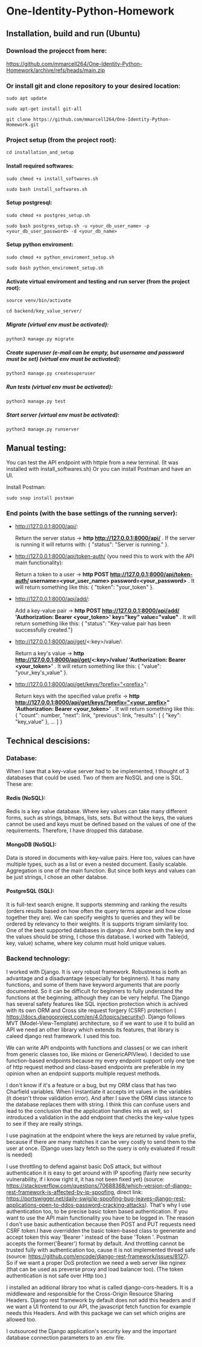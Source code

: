 # One-Identity-Python-Homework
## Installation, build and run (Ubuntu)
### Download the projecct from here:
https://github.com/mmarcell264/One-Identity-Python-Homework/archive/refs/heads/main.zip
### Or install git and clone repository to your desired location:
```shell
sudo apt update
```
```shell
sudo apt-get install git-all
```
```shell
git clone https://github.com/mmarcell264/One-Identity-Python-Homework.git
```
### Project setup (from the project root):
```shell
cd installation_and_setup
```
#### Install required softwares:
```shell
sudo chmod +x install_softwares.sh
```
```shell
sudo bash install_softwares.sh
```
#### Setup postgresql:
```shell
sudo chmod +x postgres_setup.sh
```
```shell
sudo bash postgres_setup.sh -u <your_db_user_name> -p <your_db_user_password> -d <your_db_name>
```
#### Setup python enviroment:
```shell
sudo chmod +x python_enviroment_setup.sh
```
```shell
sudo bash python_enviroment_setup.sh
```
#### Activate virtual enviroment and testing and run server (from the project root):
```shell
source venv/bin/activate
```
```shell
cd backend/key_value_server/
```
##### Migrate (virtual env must be activated):
```shell
python3 manage.py migrate
```
##### Create superuser (e-mail can be empty, but username and password must be set) (virtual env must be activated):
```shell
python3 manage.py createsuperuser
```
##### Run tests (virtual env must be activated):
```shell
python3 manage.py test
```
##### Start server (virtual env must be activated):
```shell
python3 manage.py runserver
```
## Manual testing:

You can test the API endpoint with httpie from a new terminal. (It was installed with install_softwares.sh) Or you can install Postman and have an UI.

Install Postman:
```shell
sudo snap install postman
```

### End points (with the base settings of the running server):
- http://127.0.0.1:8000/api/: 
 
  Return the server status -> **http http://127.0.0.1:8000/api/** . If the server is running it will returns with: { "status": "Server is running." }.

- http://127.0.0.1:8000/api/token-auth/ (you need this to work with the API main functionality): 

  Return a token to a user -> **http POST http://127.0.0.1:8000/api/token-auth/ username=<your_user_name> password=<your_password>** . It will return something like this: { "token": "your_token" }.

- http://127.0.0.1:8000/api/add/: 
 
  Add a key-value pair -> **http POST http://127.0.0.1:8000/api/add/  'Authorization: Bearer <your_token>' key="key" value="value"** . It will return something like this:  { "status": "Key-value pair has been successfully created."}

- http://127.0.0.1:8000/api/get/<:key>/value/: 
 
  Return a key's value -> **http http://127.0.0.1:8000/api/get/<:key>/value/ 'Authorization: Bearer <your_token>'** . It will return something like this: { "value": "your_key's_value" }.
  
- http://127.0.0.1:8000/api/get/keys/?prefix="<prefix>": 

  Return keys with the specified value prefix -> **http http://127.0.0.1:8000/api/get/keys/?prefix="<your_prefix>" 'Authorization: Bearer <your_token>'** . It will return something like this: { "count": number, "next": link, "previous": link, "results": [ { "key": "key_value" }, ... ] }
  
## Technical descisions:
### Database:
When I saw that a key-value server had to be implemented, I thought of 3 databases that could be used. Two of them are NoSQL and one is SQL. These are:
#### Redis (NoSQL):
Redis is a key value database. Where key values can take many different forms, such as strings, bitmaps, lists, sets. But without the keys, the values cannot be used and keys must be defined based on the values of one of the requirements. Therefore, I have dropped this database.
#### MongoDB (NoSQL):
Data is stored in documents with key-value pairs. Here too, values can have multiple types, such as a list or even a nested document. Easily scalable. Aggregation is one of the main function. But since both keys and values can be just strings, I chose an other databse. 
#### PostgreSQL (SQL):
It is full-text search enigne. It supports stemming and ranking the results (orders results based on how often the query terms appear and how close together they are). We can specify weights to queries and they will be ordered by relevancy to their weights. It is supports trigram similarity too. One of the best supported databases in django. And since both the key and the values should be string, I chose this database. I worked with Table(id, key, value) schame, where key column must hold unique values.
  
### Backend technology:
I worked with Django. It is very robust framework. Robustness is both an advantage and a disadvantage (especially for beginners). It has many functions, and some of them have keyword arguments that are poorly documented. So it can be difficult for beginners to fully understand the functions at the beginning, although they can be very helpful. The Django has several safety features like SQL injection protection which is achived with its own ORM and Cross site request forgery (CSRF) protection ( https://docs.djangoproject.com/en/4.0/topics/security/). Django follows MVT (Model-View-Template) architecture, so if we want to use it to build an API we need an other library which extends its features, that library is caleed django rest framework. I used this too.

We can write API endpoints with functions and classes( or we can inherit from generic classes too, like mixins or GenericAPIVIew). I decided to use function-based endpoints because my every endpoint support only one tpe of http request method and class-based endpoints are preferable in my opinion when an endpoint supports multiple request methods.
  
I don't know if it's a feature or a bug, but my ORM class that has two Charfield variables. When I instantiate it accepts int values in the variables (it doesn't throw  validation error). And after I save the ORM class istance to the database replaces them with string. I think this can confuse users and lead to the conclusion that the application handles ints as well, so I introduced a validation in the add endpoint that checks the key-value types to see if they are really strings.
  
I use pagination at the endpoint where the keys are returned by value prefix, because if there are many matches it can be very costly to send them to the user at once. (Django uses lazy fetch so the query is only evaluated if result is needed)
  
I use throttling to defend against basic DoS attack, but without authentication it is easy to get around with IP spoofing (fairly new security vulnerability, if i know right it, it has not been fixed yet) (source: https://stackoverflow.com/questions/70688368/which-version-of-django-rest-framework-is-affected-by-ip-spoofing, direct link: https://portswigger.net/daily-swig/ip-spoofing-bug-leaves-django-rest-applications-open-to-ddos-password-cracking-attacks). That's why I use authentication too, to be precise basic token based authentication. If you want to use the API main functionality you have to be logged in. The reason I don't use basic authentication because then POST and PUT requests need CSRF token.I have overridden the basic token-based class to geenerate and accept token this way 'Bearer <toke>' instead of the base 'Token <token>'. Postman accepts the former('Bearer') format by default. And throttling cannot be trusted fully with authentication too, cause it is not implemented thread safe  (source: https://github.com/encode/django-rest-framework/issues/8127). So if we want a proper DoS protection we need a web server like nginex (that can be used as preverse proxy and load balancer too). (The token authentication is not safe over Http too.)
  
I installed an aditional library too what is called  django-cors-headers. It is a middleware and responsible for the Cross-Origin Resource Sharing Headers. Django rest framework by default does not add this headers and if we want a UI frontend to our API, the javascript fetch function for example needs this Headers. And with this package we can set which origins are allowed too.
  
I outsourced the Django application's security key and the important database connection parameters to an .env file.

  
  












